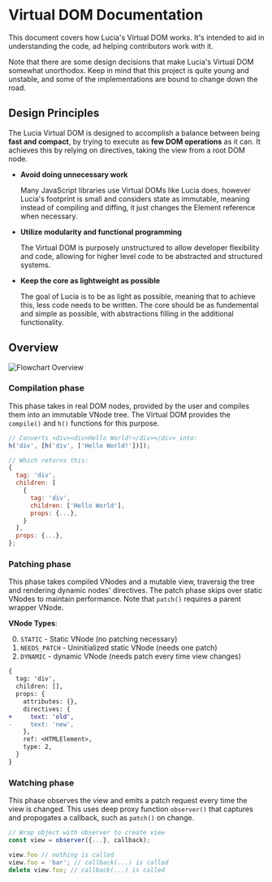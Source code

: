 # Virtual DOM Documentation

This document covers how Lucia's Virtual DOM works. It's intended to aid in understanding the code, ad helping contributors work with it.

Note that there are some design decisions that make Lucia's Virtual DOM somewhat unorthodox. Keep in mind that this project is quite young and unstable, and some of the implementations are bound to change down the road.

## Design Principles

The Lucia Virtual DOM is designed to accomplish a balance between being **fast and compact**, by trying to execute as **few DOM operations** as it can. It achieves this by relying on directives, taking the view from a root DOM node.

- **Avoid doing unnecessary work**

  Many JavaScript libraries use Virtual DOMs like Lucia does, however Lucia's footprint is small and considers state as immutable, meaning instead of compiling and diffing, it just changes the Element reference when necessary.

- **Utilize modularity and functional programming**

  The Virtual DOM is purposely unstructured to allow developer flexibility and code, allowing for higher level code to be abstracted and structured systems.

- **Keep the core as lightweight as possible**

  The goal of Lucia is to be as light as possible, meaning that to achieve this, less code needs to be written. The core should be as fundemental and simple as possible, with abstractions filling in the additional functionality.

## Overview

![Flowchart Overview](https://chart.googleapis.com/chart?cht=gv&chl=graph{VDOM--Compiler[type=s];VDOM--Patcher[type=s];VDOM--Observer[type=s];Observer--Patch_if_necessary[type=s];}
)

### Compilation phase

This phase takes in real DOM nodes, provided by the user and compiles them into an immutable VNode tree. The Virtual DOM provides the `compile()` and `h()` functions for this purpose.

```js
// Converts <div><div>Hello World!</div></div> into:
h('div', [h('div', ['Hello World!'])]);

// Which returns this:
{
  tag: 'div',
  children: [
    {
      tag: 'div',
      children: ['Hello World'],
      props: {...},
    }
  ],
  props: {...},
};
```

### Patching phase

This phase takes compiled VNodes and a mutable view, traversig the tree and rendering dynamic nodes' directives. The patch phase skips over static VNodes to maintain performance. Note that `patch()` requires a parent wrapper VNode.

**VNode Types**:

0. `STATIC` - Static VNode (no patching necessary)
1. `NEEDS_PATCH` - Uninitialized static VNode (needs one patch)
2. `DYNAMIC` - dynamic VNode (needs patch every time view changes)

```diff
{
  tag: 'div',
  children: [],
  props: {
    attributes: {},
    directives: {
+     text: 'old',
-     text: 'new', 
    },
    ref: <HTMLElement>,
    type: 2,
  }
}
```

### Watching phase

This phase observes the view and emits a patch request every time the view is changed. This uses deep proxy function `observer()` that captures and propogates a callback, such as `patch()` on change.

```js
// Wrap object with observer to create view
const view = observer({...}, callback);

view.foo // nothing is called
view.foo = 'bar'; // callback(...) is called
delete view.foo; // callback(...) is called
```
